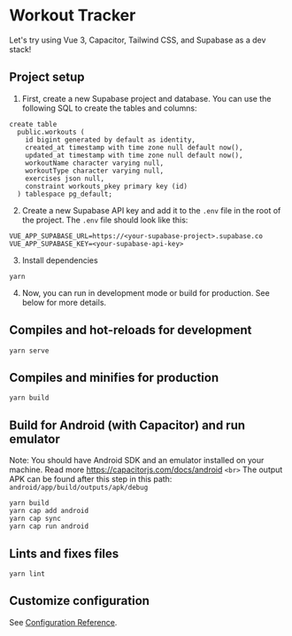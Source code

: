 # Workout Tracker

Let's try using Vue 3, Capacitor, Tailwind CSS, and Supabase as a dev stack!

## Project setup

1. First, create a new Supabase project and database. You can use the following SQL to create the tables and columns:

```
create table
  public.workouts (
    id bigint generated by default as identity,
    created_at timestamp with time zone null default now(),
    updated_at timestamp with time zone null default now(),
    workoutName character varying null,
    workoutType character varying null,
    exercises json null,
    constraint workouts_pkey primary key (id)
  ) tablespace pg_default;

```

2. Create a new Supabase API key and add it to the `.env` file in the root of the project. The `.env` file should look like this:

```
VUE_APP_SUPABASE_URL=https://<your-supabase-project>.supabase.co
VUE_APP_SUPABASE_KEY=<your-supabase-api-key>
```

3. Install dependencies

```
yarn
```

4. Now, you can run in development mode or build for production. See below for more details.

## Compiles and hot-reloads for development

```
yarn serve
```

## Compiles and minifies for production

```
yarn build
```

## Build for Android (with Capacitor) and run emulator

Note: You should have Android SDK and an emulator installed on your machine. Read more https://capacitorjs.com/docs/android `<br>`
The output APK can be found after this step in this path: `android/app/build/outputs/apk/debug`

```
yarn build
yarn cap add android
yarn cap sync
yarn cap run android
```

## Lints and fixes files

```
yarn lint
```

## Customize configuration

See [Configuration Reference](https://cli.vuejs.org/config/).
